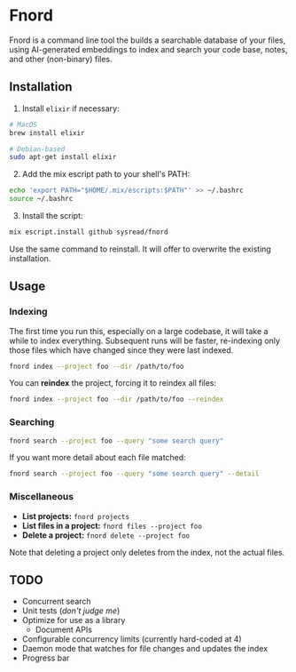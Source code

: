 # Fnord

Fnord is a command line tool the builds a searchable database of your files,
using AI-generated embeddings to index and search your code base, notes, and
other (non-binary) files.

## Installation

1. Install `elixir` if necessary:
```bash
# MacOS
brew install elixir

# Debian-based
sudo apt-get install elixir
```

2. Add the mix escript path to your shell's PATH:
```bash
echo 'export PATH="$HOME/.mix/escripts:$PATH"' >> ~/.bashrc
source ~/.bashrc
```

3. Install the script:
```bash
mix escript.install github sysread/fnord
```

Use the same command to reinstall. It will offer to overwrite the existing
installation.

## Usage

### Indexing

The first time you run this, especially on a large codebase, it will take a
while to index everything. Subsequent runs will be faster, re-indexing only
those files which have changed since they were last indexed.

```bash
fnord index --project foo --dir /path/to/foo
```

You can **reindex** the project, forcing it to reindex all files:

```bash
fnord index --project foo --dir /path/to/foo --reindex
```

### Searching

```bash
fnord search --project foo --query "some search query"
```

If you want more detail about each file matched:

```bash
fnord search --project foo --query "some search query" --detail
```

### Miscellaneous

- **List projects:** `fnord projects`
- **List files in a project:** `fnord files --project foo`
- **Delete a project:** `fnord delete --project foo`

Note that deleting a project only deletes from the index, not the actual files.

## TODO

- Concurrent search
- Unit tests (*don't judge me*)
- Optimize for use as a library
    - Document APIs
- Configurable concurrency limits (currently hard-coded at 4)
- Daemon mode that watches for file changes and updates the index
- Progress bar
